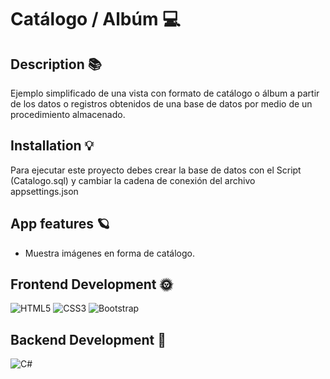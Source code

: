# Catálogo / Albúm 💻
## Description 📚
 Ejemplo simplificado de una vista con formato de catálogo o álbum a partir de los datos o registros obtenidos de una base de datos por medio de un procedimiento almacenado. 
## Installation 💡 
 Para ejecutar este proyecto debes crear la base de datos con el Script (Catalogo.sql) y cambiar la cadena de conexión del archivo appsettings.json 
## App features 🪐
 - Muestra imágenes en forma de catálogo. 
## Frontend Development 🌞 
 ![HTML5](https://img.shields.io/badge/html5-%23E34F26.svg?style=for-the-badge&logo=html5&logoColor=white) ![CSS3](https://img.shields.io/badge/css3-%231572B6.svg?style=for-the-badge&logo=css3&logoColor=white) ![Bootstrap](https://img.shields.io/badge/bootstrap-%23563D7C.svg?style=for-the-badge&logo=bootstrap&logoColor=white) 
## Backend Development 🌚 
 ![C#](https://img.shields.io/badge/c%23-%23239120.svg?style=for-the-badge&logo=c-sharp&logoColor=white) 
 
